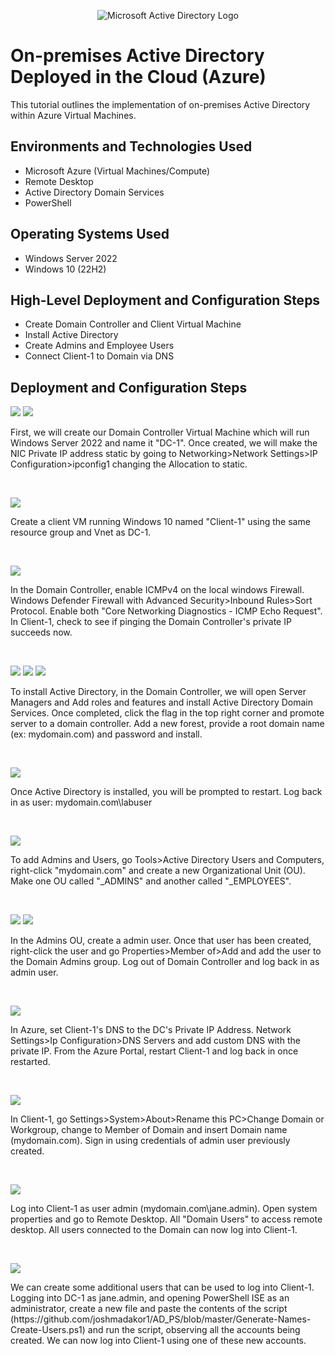 <p align="center">
<img src="https://i.imgur.com/pU5A58S.png" alt="Microsoft Active Directory Logo"/>
</p>

<h1>On-premises Active Directory Deployed in the Cloud (Azure)</h1>
This tutorial outlines the implementation of on-premises Active Directory within Azure Virtual Machines.<br />

<h2>Environments and Technologies Used</h2>

- Microsoft Azure (Virtual Machines/Compute)
- Remote Desktop
- Active Directory Domain Services
- PowerShell

<h2>Operating Systems Used </h2>

- Windows Server 2022
- Windows 10 (22H2)

<h2>High-Level Deployment and Configuration Steps</h2>

- Create Domain Controller and Client Virtual Machine
- Install Active Directory
- Create Admins and Employee Users
- Connect Client-1 to Domain via DNS

<h2>Deployment and Configuration Steps</h2>

<p>
<img src="https://github.com/user-attachments/assets/a3ea1a56-d1dd-4654-84ae-447b789efa46"/> <img src="https://github.com/user-attachments/assets/bdc0314b-0b7e-4119-a052-effaea3581f7"/>
</p>
<p>
First, we will create our Domain Controller Virtual Machine which will run Windows Server 2022 and name it "DC-1". Once created, we will make the NIC Private IP address static by going to Networking>Network Settings>IP Configuration>ipconfig1 changing the Allocation to static.
</p>
<br />

<p>
<img src="https://github.com/user-attachments/assets/d4a83894-39b9-488b-a609-198f91d4c9b0"/>
</p>
<p>
Create a client VM running Windows 10 named "Client-1" using the same resource group and Vnet as DC-1.
</p>
<br />

<p>
<img src="https://github.com/user-attachments/assets/feb5ca00-ef60-4be7-a727-ae3de6d8ec35"/>
</p>
<p>
In the Domain Controller, enable ICMPv4 on the local windows Firewall. Windows Defender Firewall with Advanced Security>Inbound Rules>Sort Protocol. Enable both "Core Networking Diagnostics - ICMP Echo Request". In Client-1, check to see if pinging the Domain Controller's private IP succeeds now.
</p>
<br />

<p>
<img src="https://github.com/user-attachments/assets/db1a5aad-bf57-4960-8f27-8b117b3b281d"/> <img src="https://github.com/user-attachments/assets/d9121532-e618-4ca4-9880-fd58c136661b"/> <img src="https://github.com/user-attachments/assets/162fe1ba-4bdd-47fc-85f1-52cec1a24a4e"/>
</p>
<p>
To install Active Directory, in the Domain Controller, we will open Server Managers and Add roles and features and install Active Directory Domain Services. Once completed, click the flag in the top right corner and promote server to a domain controller. Add a new forest, provide a root domain name (ex: mydomain.com) and password and install.
</p>
<br />

<p>
<img src="https://github.com/user-attachments/assets/826e257b-ac4e-44ef-bff9-8470b680344c"/>
</p>
<p>
Once Active Directory is installed, you will be prompted to restart. Log back in as user: mydomain.com\labuser
</p>
<br />

<p>
<img src="https://github.com/user-attachments/assets/8ed141d5-6750-401c-b386-e9947ba38f42"/>
</p>
<p>
To add Admins and Users, go Tools>Active Directory Users and Computers, right-click "mydomain.com" and create a new Organizational Unit (OU). Make one OU called "_ADMINS" and another called "_EMPLOYEES". 
</p>
<br />

<p>
<img src="https://github.com/user-attachments/assets/b91315e7-dde5-438f-aef9-44508d0d4304"/> <img src="https://github.com/user-attachments/assets/4b8e64e3-a910-49ba-b0a3-e9de5d5b59e9"/>
</p>
<p>
In the Admins OU, create a admin user. Once that user has been created, right-click the user and go Properties>Member of>Add and add the user to the Domain Admins group. Log out of Domain Controller and log back in as admin user.
</p>
<br />

<p>
<img src="https://github.com/user-attachments/assets/02c168d2-8597-4cb7-8e3c-33e9a0bef1b0"/>
</p>
<p>
In Azure, set Client-1's DNS to the DC's Private IP Address. Network Settings>Ip Configuration>DNS Servers and add custom DNS with the private IP. From the Azure Portal, restart Client-1 and log back in once restarted.
</p>
<br />

<p>
<img src="https://github.com/user-attachments/assets/2dea9111-c18d-4eef-88a1-b601c825b56e"/>
</p>
<p>
In Client-1, go Settings>System>About>Rename this PC>Change Domain or Workgroup, change to Member of Domain and insert Domain name (mydomain.com). Sign in using credentials of admin user previously created.
</p>
<br />

<p>
<img src="https://github.com/user-attachments/assets/5cb4b491-0c9c-4c39-a2d3-b6511ff37abf"/>
</p>
<p>
Log into Client-1 as user admin (mydomain.com\jane.admin). Open system properties and go to Remote Desktop. All "Domain Users" to access remote desktop. All users connected to the Domain can now log into Client-1.
</p>
<br />

<p>
<img src="https://github.com/user-attachments/assets/cc961767-cdca-4a6d-81aa-b1cce7db3426"/>
</p>
<p>
We can create some additional users that can be used to log into Client-1. Logging into DC-1 as jane.admin, and opening PowerShell ISE as an administrator, create a new file and paste the contents of the script (https://github.com/joshmadakor1/AD_PS/blob/master/Generate-Names-Create-Users.ps1) and run the script, observing all the accounts being created. We can now log into Client-1 using one of these new accounts.
</p>
<br />
